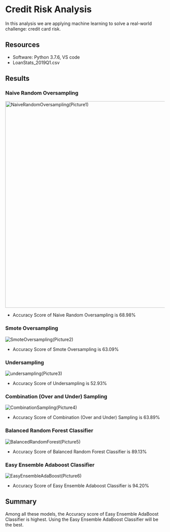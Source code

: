 # Credit Risk Analysis

In this analysis we are applying machine learning to solve a real-world challenge: credit card risk.

## Resources
- Software: Python 3.7.6, VS code
- LoanStats_2019Q1.csv

## Results


### Naive Random Oversampling

<img width="650" alt="NaiveRandomOversampling(Picture1)" src="https://user-images.githubusercontent.com/89530570/151723374-8ffefa4e-651d-4c41-9a65-0c5c1287c19c.png">

- Accuracy Score of Naive Random Oversampling is 68.98%

### Smote Oversampling

![SmoteOversampling(Picture2)](https://user-images.githubusercontent.com/89530570/151723401-8ca2d52b-c39d-463b-ae12-22cc32215303.png)

- Accuracy Score of Smote Oversampling is 63.09%

### Undersampling

![undersampling(Picture3)](https://user-images.githubusercontent.com/89530570/151723445-374fb804-01c2-47fb-adc7-ba4b6e450ddb.png)

- Accuracy Score of Undersampling is 52.93%

### Combination (Over and Under) Sampling

![CombinationSampling(Picture4)](https://user-images.githubusercontent.com/89530570/151723486-21fe08a0-4b7b-49cb-969b-fec8ae1b488f.png)

- Accuracy Score of Combination (Over and Under) Sampling is 63.89%

### Balanced Random Forest Classifier

![BalancedRandomForest(Picture5)](https://user-images.githubusercontent.com/89530570/151723546-8bc4bcf4-8123-4db1-be0a-8eed03359507.png)

- Accuracy Score of Balanced Random Forest Classifier is 89.13%

### Easy Ensemble Adaboost Classifier

![EasyEnsembleAdaBoost(Picture6)](https://user-images.githubusercontent.com/89530570/151723586-6991aace-5588-4ef1-9fc2-dc8effa23110.png)

- Accuracy Score of Easy Ensemble Adaboost Classifier is 94.20%

## Summary

Among all these models, the Accuracy score of Easy Ensemble AdaBoost Classifier is highest. Using the Easy Ensemble AdaBoost Classifier will be the best.
